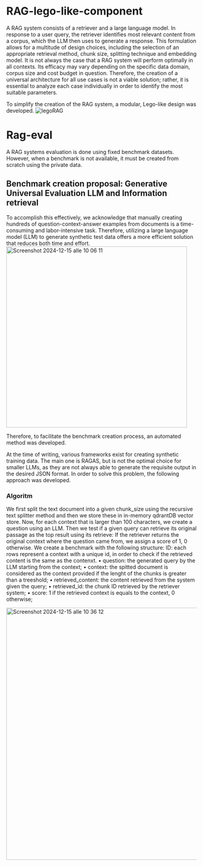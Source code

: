 # RAG-lego-like-component

A RAG system consists of a retriever and a large language model. In response to a user query, the retriever identifies most relevant content from a corpus, which the LLM then uses to generate a response. This formulation allows for a multitude of design choices, including the selection of an appropriate retrieval method, chunk size, splitting technique and embedding model. It is not always the case that a RAG system will perform optimally in all contexts. Its efficacy may vary depending on the specific data domain, corpus size and cost budget in question. Therefore, the creation of a universal architecture for all use cases is not a viable solution; rather, it is essential to analyze each case individually in order to identify the most suitable parameters.


To simplify the creation of the RAG system, a modular, Lego-like design was developed.
![legoRAG](https://github.com/user-attachments/assets/040e9b02-1071-41d5-a724-4c2aa87b71eb)



# Rag-eval
A RAG systems evaluation is done using fixed benchmark datasets.
However, when a benchmark is not available, it must be created from scratch using the private data.

## Benchmark creation proposal: Generative Universal Evaluation LLM and Information retrieval
To accomplish this effectively, we acknowledge that manually creating hundreds of question-context-answer examples from documents is a time-consuming and labor-intensive task. Therefore, utilizing a large language model (LLM) to generate synthetic test data offers a more efficient solution that reduces both time and effort.
<img width="478" alt="Screenshot 2024-12-15 alle 10 06 11" src="https://github.com/user-attachments/assets/d8ba5947-29dd-411d-84b4-4d8579ed29d1" />

Therefore, to facilitate the benchmark creation process, an automated method was developed.

At the time of writing, various frameworks exist for creating synthetic training data. The main one is RAGAS, but is not the optimal choice for smaller LLMs, as they are not always able to generate the requisite output in the desired JSON format. 
In order to solve this problem, the following approach was developed.

### Algoritm 
We first split the text document into a given chunk_size using the recursive text splitter method and then we store these in in-memory qdrantDB vector store. Now, for each context that is larger than 100 characters, we create a question using an LLM. 
Then we test if a given query can retrieve its original passage as the top result using its retrieve: If the retriever returns the original context where the question came from, we assign a score of 1, 0 otherwise. 
We create a benchmark with the following structure: 
ID: each rows represent a context with a unique id, in order to check if the retrieved content is the same as the contenxt.
• question: the generated query by the LLM starting from the context;
• context: the spitted document is considered as the context provided
if the lenght of the chunks is greater than a treeshold;
• retrieved_content: the content retrieved from the system given the query;
• retrieved_id: the chunk ID retrieved by the retriever system;
• score: 1 if the retrieved context is equals to the context, 0 otherwise;

<img width="665" alt="Screenshot 2024-12-15 alle 10 36 12" src="https://github.com/user-attachments/assets/40e70155-04f4-43fa-845f-a35168a67406" />


